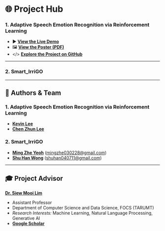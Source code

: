 # 🌐 Project Hub

### 1. Adaptive Speech Emotion Recognition via Reinforcement Learning
* ▶️ [**View the Live Demo**](link-to-your-demo)
* 🖼️ [**View the Poster (PDF)**](link-to-your-poster.pdf)
* </> [**Explore the Project on GitHub**](https://github.com/kevin2190p/SpeechEmotionRL)

---

### 2. Smart_IrriGO

---

## 👥 Authors & Team

### 1. Adaptive Speech Emotion Recognition via Reinforcement Learning
* [**Kevin Lee**](https://www.linkedin.com/in/lee-kevin-a87412202/)
* [**Chen Zhun Lee**](https://www.linkedin.com/in/chen-zhun-lee-8b79b5276/)

### 2. Smart_IrriGO
* [**Ming Zhe Yeoh**](https://www.linkedin.com/in/ming-zhe-yeoh-517623304/) (mingzhe030228@gmail.com)
* [**Shu Han Wong**](https://www.linkedin.com/in/wong-shu-han-80929124b/) (shuhan040711@gmail.com)

---

## 🎓 Project Advisor

[**Dr. Siew Mooi Lim**](https://www.linkedin.com/in/sandy-lim-siew-mooi/)
* Assistant Professor
* Department of Computer Science and Data Science, FOCS (TARUMT)
* *Research Interests:* Machine Learning, Natural Language Processing, Generative AI
* [**Google Scholar**](https://scholar.google.com/citations?user=dG1YmzYAAAAJ&hl=en)
